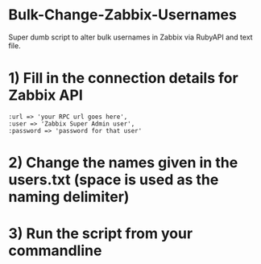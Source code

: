 # Bulk-Change-Zabbix-Usernames
Super dumb script to alter bulk usernames in Zabbix via RubyAPI and text file.

# 1) Fill in the connection details for Zabbix API
```
:url => 'your RPC url goes here',
:user => 'Zabbix Super Admin user',
:password => 'password for that user'
```  
# 2) Change the names given in the users.txt (space is used as the naming delimiter)

# 3) Run the script from your commandline
